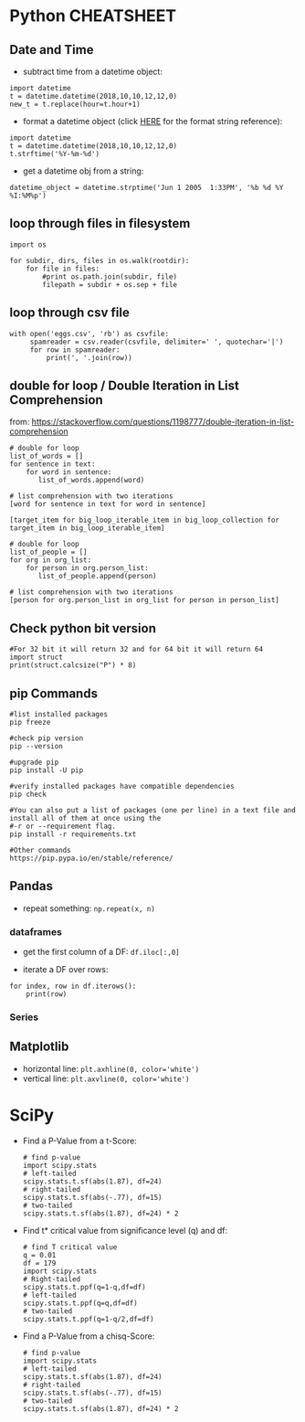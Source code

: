 # Python CHEATSHEET

## Date and Time

- subtract time from a datetime object:
```
import datetime
t = datetime.datetime(2018,10,10,12,12,0)
new_t = t.replace(hour=t.hour+1)
```
- format a datetime object (click [HERE](https://docs.python.org/2/library/datetime.html#strftime-and-strptime-behavior) for the format string reference):
```
import datetime
t = datetime.datetime(2018,10,10,12,12,0)
t.strftime('%Y-%m-%d')
```
- get a datetime obj from a string:
```
datetime_object = datetime.strptime('Jun 1 2005  1:33PM', '%b %d %Y %I:%M%p')
```



## loop through files in filesystem
```
import os

for subdir, dirs, files in os.walk(rootdir):
    for file in files:
        #print os.path.join(subdir, file)
        filepath = subdir + os.sep + file

```

## loop through csv file
```
with open('eggs.csv', 'rb') as csvfile:
     spamreader = csv.reader(csvfile, delimiter=' ', quotechar='|')
     for row in spamreader:
         print(', '.join(row))
```


## double for loop / Double Iteration in List Comprehension
from: https://stackoverflow.com/questions/1198777/double-iteration-in-list-comprehension

```
# double for loop
list_of_words = []
for sentence in text:
    for word in sentence:
       list_of_words.append(word)

# list comprehension with two iterations
[word for sentence in text for word in sentence]

[target_item for big_loop_iterable_item in big_loop_collection for target_item in big_loop_iterable_item]

```

```
# double for loop
list_of_people = []
for org in org_list:
    for person in org.person_list:
       list_of_people.append(person)

# list comprehension with two iterations
[person for org.person_list in org_list for person in person_list]
```

## Check python bit version

```
#For 32 bit it will return 32 and for 64 bit it will return 64
import struct
print(struct.calcsize("P") * 8)
```

## pip Commands
```
#list installed packages
pip freeze

#check pip version
pip --version

#upgrade pip
pip install -U pip

#verify installed packages have compatible dependencies
pip check

#You can also put a list of packages (one per line) in a text file and install all of them at once using the 
#-r or --requirement flag.
pip install -r requirements.txt

#Other commands 
https://pip.pypa.io/en/stable/reference/
```

## Pandas

- repeat something: `np.repeat(x, n)`

### dataframes
- get the first column of a DF: `df.iloc[:,0]`

- iterate a DF over rows: 
```
for index, row in df.iterows():
    print(row)
```



### Series



## Matplotlib

- horizontal line: `plt.axhline(0, color='white')`
- vertical line: `plt.axvline(0, color='white')`



# SciPy

- Find a P-Value from a t-Score: 
    ```
    # find p-value
    import scipy.stats
    # left-tailed
    scipy.stats.t.sf(abs(1.87), df=24)
    # right-tailed
    scipy.stats.t.sf(abs(-.77), df=15)
    # two-tailed
    scipy.stats.t.sf(abs(1.87), df=24) * 2
    ```

- Find t* critical value from significance level (q) and df: 
    ```
    # find T critical value
    q = 0.01
    df = 179
    import scipy.stats
    # Right-tailed
    scipy.stats.t.ppf(q=1-q,df=df)
    # left-tailed
    scipy.stats.t.ppf(q=q,df=df)
    # two-tailed
    scipy.stats.t.ppf(q=1-q/2,df=df)
    ```
  
- Find a P-Value from a chisq-Score: 
    ```
    # find p-value
    import scipy.stats
    # left-tailed
    scipy.stats.t.sf(abs(1.87), df=24)
    # right-tailed
    scipy.stats.t.sf(abs(-.77), df=15)
    # two-tailed
    scipy.stats.t.sf(abs(1.87), df=24) * 2
    ```